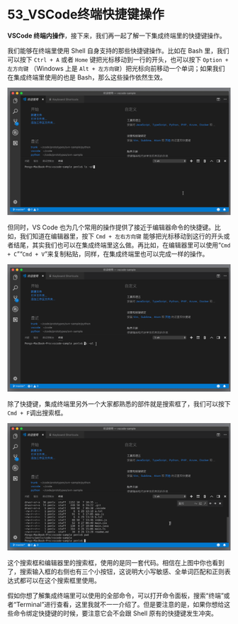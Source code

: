 # 53_VSCode终端快捷键操作

**VSCode 终端内操作**，接下来，我们再一起了解一下集成终端里的快捷键操作。

我们能够在终端里使用 Shell 自身支持的那些快捷键操作。比如在 Bash 里，我们可以按下 `Ctrl + A` 或者 `Home` 键把光标移动到一行的开头，也可以按下 `Option + 左方向键` （Windows 上是 `Alt + 左方向键`）把光标向前移动一个单词；如果我们在集成终端里使用的也是 Bash，那么这些操作依然生效。

![VSCode 终端内操作](image/terminal-8.gif)

但同时，VS Code 也为几个常用的操作提供了接近于编辑器命令的快捷键。比如，我们知道在编辑器里，按下 `Cmd + 左右方向键` 能够把光标移动到这行的开头或者结尾，其实我们也可以在集成终端里这么做。再比如，在编辑器里可以使用“`Cmd + C`”“`Cmd + V`”来复制粘贴，同样，在集成终端里也可以完成一样的操作。

![VSCode 终端内操作](image/terminal-9.gif)

除了快捷键，集成终端里另外一个大家都熟悉的部件就是搜索框了，我们可以按下`Cmd + F`调出搜索框。

![VSCode 终端内操作](image/terminal-10.gif)

这个搜索框和编辑器里的搜索框，使用的是同一套代码。相信在上图中你也看到了，搜索输入框的右侧也有三个小按钮，这说明大小写敏感、全单词匹配和正则表达式都可以在这个搜索框里使用。

假如你想了解集成终端里可以使用的全部命令，可以打开命令面板，搜索“终端”或者“Terminal”进行查看，这里我就不一一介绍了。但是要注意的是，如果你想给这些命令绑定快捷键的时候，要注意它会不会跟 Shell 原有的快捷键发生冲突。